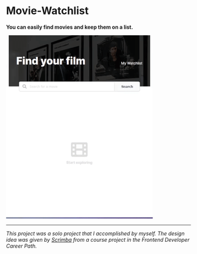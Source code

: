 # Movie-Watchlist
<b>You can easily find movies and keep them on a list.</b>

![Movie-Watchlist-gif](Movie-Watchlist.gif)

-------

<i>This project was a solo project that I accomplished by myself. The design idea was given by <a href="https://scrimba.com/">Scrimba</a> from a course project in the Frontend Developer Career Path.</i>